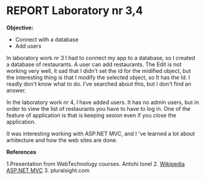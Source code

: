 # REPORT Laboratory nr 3,4
**Objective:**

* Connect with a database
* Add users

In laboratory work nr 3 I had to connect my app to a database, so I created a database of restaurants. A user can add restaurants. The Edit is not working very well, it sad that I didn't set the id for the midified object, but the interesting thing is that  I modify the selected object, so It has the Id. I readly don't know what to do. I've searched about this, but I don't find an answer.

In the laboratory work nr 4, I have added users. It has no admin users, but in order to view the list of restaurants you have to have to log in. One of the feature of application is that is keeping sesion even if you close the application. 

It was interesting working with ASP.NET MVC, and I 've learned a lot about arhitecture and how the web sites are done.


**References**

1.Presentation from WebTechnology courses. Antohi Ionel
2. [Wikipedia ASP.NET MVC](https://en.wikipedia.org/wiki/ASP.NET_MVC)
3. pluralsight.com